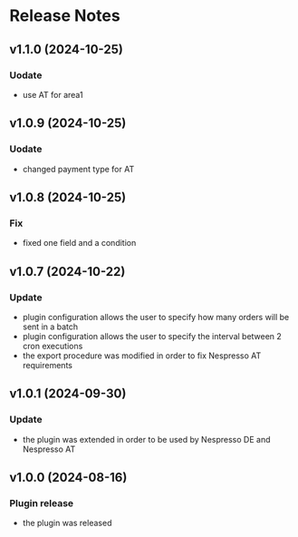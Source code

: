 # Release Notes

## v1.1.0 (2024-10-25)

### Uodate
- use AT for area1

## v1.0.9 (2024-10-25)

### Uodate
- changed payment type for AT

## v1.0.8 (2024-10-25)

### Fix
- fixed one field and a condition

## v1.0.7 (2024-10-22)

### Update
- plugin configuration allows the user to specify how many orders will be sent in a batch
- plugin configuration allows the user to specify the interval between 2 cron executions
- the export procedure was modified in order to fix Nespresso AT requirements

## v1.0.1 (2024-09-30)

### Update
- the plugin was extended in order to be used by Nespresso DE and Nespresso AT

## v1.0.0 (2024-08-16)

### Plugin release
- the plugin was released

